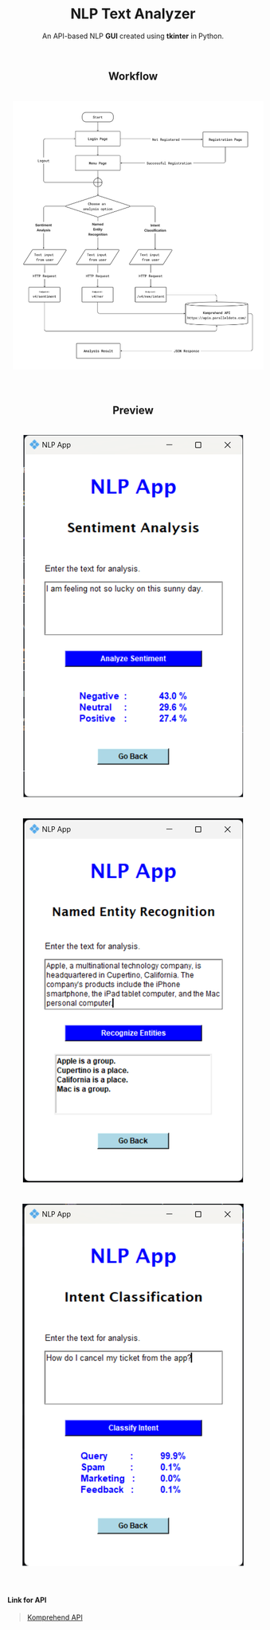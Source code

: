 <div align="center" >
  <h1>NLP Text Analyzer</h1> 
  <p>An API-based NLP <b>GUI</b> created using <b>tkinter</b> in Python.</p>
</div>
  
<br>

<div align="center" >
  <h2>Workflow</h2>
  <img src="resources/workflow.png" alt="sa" style="margin: 20px 10px">
</div>

<br>

<div align="center" >
  <h2>Preview</h2>
  <img src="resources/sa.png" alt="sa" style="margin: 20px 10px">
  <img src="resources/ner.png" alt="ner" style="margin: 20px 10px">
  <img src="resources/int.png" alt="int" style="margin: 20px 10px">
</div>

<br>

#### Link for API
> [Komprehend API](https://komprehend.io/api-wrappers)
